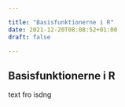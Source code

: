 ```yaml
---

title: "Basisfunktionerne i R"
date: 2021-12-20T08:08:52+01:00
draft: false

---
```




## Basisfunktionerne i R



text fro isdng